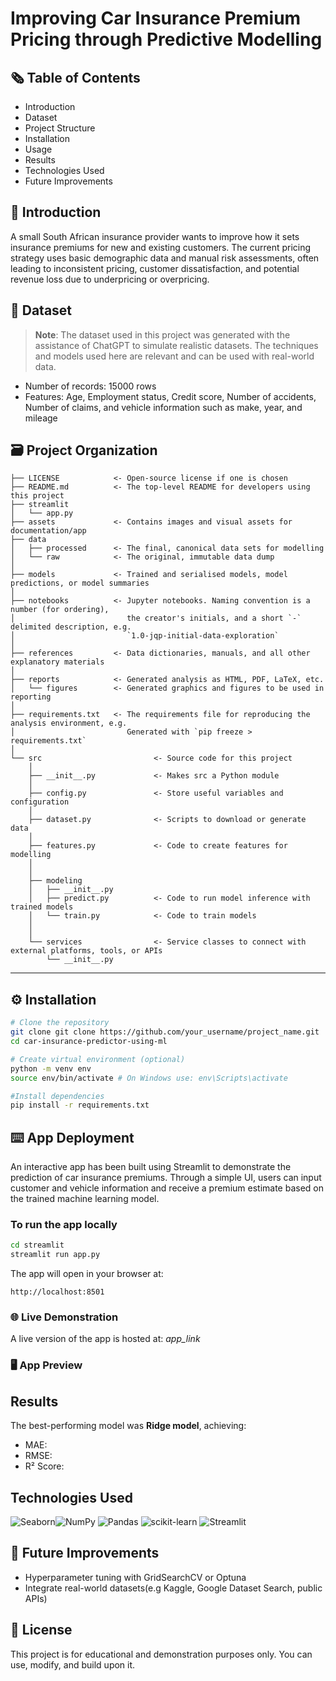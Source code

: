 # Improving Car Insurance Premium Pricing through Predictive Modelling

## 🗞️ Table of Contents
* Introduction
* Dataset
* Project Structure
* Installation
* Usage 
* Results 
* Technologies Used
* Future Improvements

## 💭 Introduction
A small South African insurance provider wants to improve how it sets insurance premiums for new and existing customers. The current pricing strategy uses basic demographic data and manual risk assessments, often leading to inconsistent pricing, customer dissatisfaction, and potential revenue loss due to underpricing or overpricing. 

## 📔 Dataset
> **Note**: The dataset used in this project was generated with the assistance of ChatGPT to simulate realistic datasets. The techniques and models used here are relevant and can be used with real-world data. 

- Number of records: 15000 rows
- Features: Age, Employment status, Credit score, Number of accidents, Number of claims, and vehicle information such as make, year, and mileage


## 🗃️ Project Organization

```
├── LICENSE            <- Open-source license if one is chosen
├── README.md          <- The top-level README for developers using this project
├── streamlit
│   └── app.py
├── assets             <- Contains images and visual assets for documentation/app
├── data
│   ├── processed      <- The final, canonical data sets for modelling
│   └── raw            <- The original, immutable data dump
│
├── models             <- Trained and serialised models, model predictions, or model summaries
│
├── notebooks          <- Jupyter notebooks. Naming convention is a number (for ordering),
│                         the creator's initials, and a short `-` delimited description, e.g.
│                         `1.0-jqp-initial-data-exploration`
│
├── references         <- Data dictionaries, manuals, and all other explanatory materials
│
├── reports            <- Generated analysis as HTML, PDF, LaTeX, etc.
│   └── figures        <- Generated graphics and figures to be used in reporting
│
├── requirements.txt   <- The requirements file for reproducing the analysis environment, e.g.
│                         Generated with `pip freeze > requirements.txt`
│
└── src                         <- Source code for this project
    │
    ├── __init__.py             <- Makes src a Python module
    │
    ├── config.py               <- Store useful variables and configuration
    │
    ├── dataset.py              <- Scripts to download or generate data
    │
    ├── features.py             <- Code to create features for modelling
    │
    │    
    ├── modeling                
    │   ├── __init__.py 
    │   ├── predict.py          <- Code to run model inference with trained models          
    │   └── train.py            <- Code to train models
    │
    │
    └── services                <- Service classes to connect with external platforms, tools, or APIs
        └── __init__.py 
```

--------
## ⚙️ Installation

```bash
# Clone the repository
git clone git clone https://github.com/your_username/project_name.git 
cd car-insurance-predictor-using-ml

# Create virtual environment (optional)
python -m venv env
source env/bin/activate # On Windows use: env\Scripts\activate

#Install dependencies
pip install -r requirements.txt
```

## ⌨️ App Deployment

An interactive app has been built using Streamlit to demonstrate the prediction of car insurance premiums. Through a simple UI, users can input customer and vehicle information and receive a premium estimate based on the trained machine learning model. 

### To run the app locally

```bash
cd streamlit
streamlit run app.py
```

The app will open in your browser at: 

```plaintext
http://localhost:8501
```

### 🌐 Live Demonstration

A live version of the app is hosted at: *app_link*

### 🖥️ App Preview

## Results
The best-performing model was **Ridge model**, achieving:
- MAE:
- RMSE: 
- R² Score: 

## Technologies Used
![Seaborn](https://img.shields.io/badge/Seaborn-4c72b0?style=for-the-badge&logo=python&logoColor=white)![NumPy](https://img.shields.io/badge/numpy-%23013243.svg?style=for-the-badge&logo=numpy&logoColor=white) ![Pandas](https://img.shields.io/badge/pandas-%23150458.svg?style=for-the-badge&logo=pandas&logoColor=white) ![scikit-learn](https://img.shields.io/badge/scikit--learn-%23F7931E.svg?style=for-the-badge&logo=scikit-learn&logoColor=white) ![Streamlit](https://img.shields.io/badge/Streamlit-FF4B4B?style=for-the-badge&logo=Streamlit&logoColor=white) 

## 🧪 Future Improvements
- Hyperparameter tuning with GridSearchCV or Optuna
- Integrate real-world datasets(e.g Kaggle, Google Dataset Search, public APIs)

## 📜 License
This project is for educational and demonstration purposes only. You can use, modify, and build upon it.


